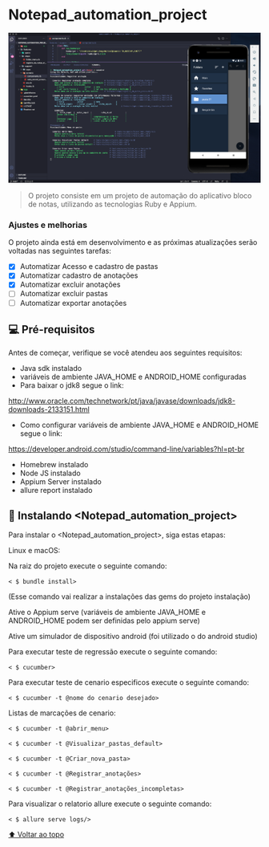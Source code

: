 # Notepad_automation_project


<img src="https://github.com/tmoreira1/Notepad_automation_project/blob/537a52ec5e99b71b721d4a3022a2f4f1ba32bc65/Readme_img/Cap_001.png" alt="exemplo imagem">

> O projeto consiste em um projeto de automação do aplicativo bloco de notas, utilizando as tecnologias Ruby e Appium.

### Ajustes e melhorias

O projeto ainda está em desenvolvimento e as próximas atualizações serão voltadas nas seguintes tarefas:

- [x] Automatizar Acesso e cadastro de pastas
- [x] Automatizar cadastro de anotações
- [x] Automatizar excluir anotações
- [ ] Automatizar excluir pastas
- [ ] Automatizar exportar anotações

## 💻 Pré-requisitos

Antes de começar, verifique se você atendeu aos seguintes requisitos:

- Java sdk instalado
- variáveis de ambiente JAVA_HOME e ANDROID_HOME configuradas
- Para baixar o jdk8 segue o link:

http://www.oracle.com/technetwork/pt/java/javase/downloads/jdk8-downloads-2133151.html
- Como configurar variáveis de ambiente JAVA_HOME e ANDROID_HOME segue o link:

https://developer.android.com/studio/command-line/variables?hl=pt-br

- Homebrew instalado
- Node JS instalado
- Appium Server instalado
- allure report instalado

## 🚀 Instalando <Notepad_automation_project>

Para instalar o <Notepad_automation_project>, siga estas etapas:

Linux e macOS:

Na raiz do projeto execute o seguinte comando:
```
< $ bundle install> 
```
(Esse comando vai realizar a instalações das gems do projeto instalação)

Ative o Appium serve (variáveis de ambiente JAVA_HOME e ANDROID_HOME podem ser definidas pelo appium serve)

Ative um simulador de dispositivo android (foi utilizado o do android studio)

Para executar teste de regressão execute o seguinte comando:
```
< $ cucumber> 
```
Para executar teste de cenario especificos execute o seguinte comando:
```
< $ cucumber -t @nome do cenario desejado> 
```
Listas de marcações de cenario:
```
< $ cucumber -t @abrir_menu> 
```
```
< $ cucumber -t @Visualizar_pastas_default> 
```
```
< $ cucumber -t @Criar_nova_pasta> 
```
```
< $ cucumber -t @Registrar_anotações> 
```
```
< $ cucumber -t @Registrar_anotações_incompletas> 
```
Para visualizar o relatorio allure execute o seguinte comando:
```
< $ allure serve logs/> 
```




[⬆ Voltar ao topo](#Notepad_automation_project)<br>
